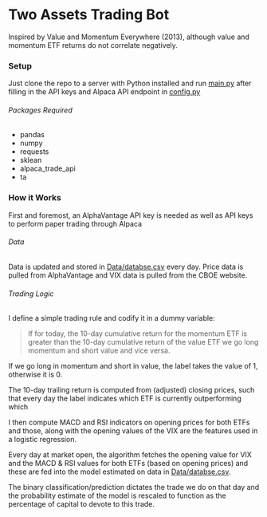 # Two Assets Trading Bot
Inspired by Value and Momentum Everywhere (2013), although value and momentum ETF returns do not correlate negatively.

### Setup
Just clone the repo to a server with Python installed and 
run [main.py](main.py) after filling in the API keys and Alpaca
API endpoint in [config.py](config.py)

###### Packages Required
- pandas
- numpy
- requests
- sklean
- alpaca_trade_api
- ta

### How it Works
First and foremost, an AlphaVantage API key is needed as well as API keys to perform paper 
trading through Alpaca

###### Data
Data is updated and stored in [Data/databse.csv](Data/databse.csv) 
every day. Price data is pulled from AlphaVantage and VIX data
is pulled from the CBOE website. 

###### Trading Logic
I define a simple trading rule and codify it in a dummy variable:
>If for today, the 10-day cumulative return for the momentum ETF is 
>greater  than the 
>10-day cumulative return of the value ETF we go long momentum and short 
>value and vice versa.

If we go long in momentum and short in value, the label takes the value
of 1, otherwise it is 0.

The 10-day trailing return is computed from (adjusted) closing prices, 
such that every day the label indicates which ETF is currently
outperforming which

I then compute MACD and RSI indicators on opening prices for both ETFs 
and those, along with the opening values of the VIX are the features
used in a logistic regression.

Every day at market open, the algorithm fetches the opening value for VIX
and the MACD & RSI values for both ETFs (based on opening prices) and
these are fed into the model estimated on data in  [Data/databse.csv](Data/databse.csv).

The binary classification/prediction dictates the trade we do on that day
and the probability estimate of the model is rescaled to function
as the percentage of capital to devote to this trade.


